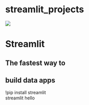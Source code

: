 # streamlit_projects

![]("https://github.com/ParasNandwani/streamlit_projects/blob/master/images/45109972%20(1).png")

  # Streamlit    
  ## The fastest way to      
  ## build data apps        

!pip install streamlit     
streamlit hello
